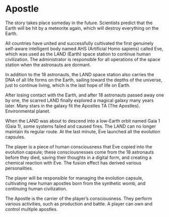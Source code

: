 # Apostle

The story takes place someday in the future. Scientists predict that the Earth will be hit by a meteorite again, which will destroy everything on the Earth.

All countries have united and successfully cultivated the first genuinely self-aware intelligent body named AHS \(Artificial Homo sapiens\) called Eve, which was used as the LAND \(Earth\) space station to continue human civilization. The administrator is responsible for all operations of the space station when the astronauts are dormant.

In addition to the 18 astronauts, the LAND space station also carries the DNA of all life forms on the Earth, sailing toward the depths of the universe, just to continue living, which is the last hope of life on Earth.

After losing contact with the Earth, and after 18 astronauts passed away one by one, the scarred LAND finally explored a magical galaxy many years later. Many stars in the galaxy fit the Apostles TA \(The Apostles\). Environmental planet.

When the LAND was about to descend into a low-Earth orbit named Gaia 1 \(Gaia 1\), some systems failed and caused fires. The LAND can no longer maintain its regular route. At the last minute, Eve launched all the evolution capsules.

The player is a piece of human consciousness that Eve copied into the evolution capsule; these consciousnesses come from the 18 astronauts before they died, saving their thoughts in a digital form, and creating a chemical reaction with Eve. The fusion effect has derived various personalities.

The player will be responsible for managing the evolution capsule, cultivating new human apostles born from the synthetic womb, and continuing human civilization.

The Apostle is the carrier of the player’s consciousness. They perform various activities, such as production and battle. A player can own and control multiple apostles.


